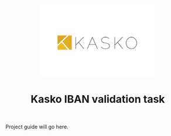 <p align="center">
    <a href="www.kasko.io" target="_blank">
        <img src="./web/images/kasko.png" height="200px" background-color = "grey" opacity = "0.3">
    </a>
    <h1 align="center">Kasko IBAN validation task</h1>
    <br>
</p>

Project guide will go here.